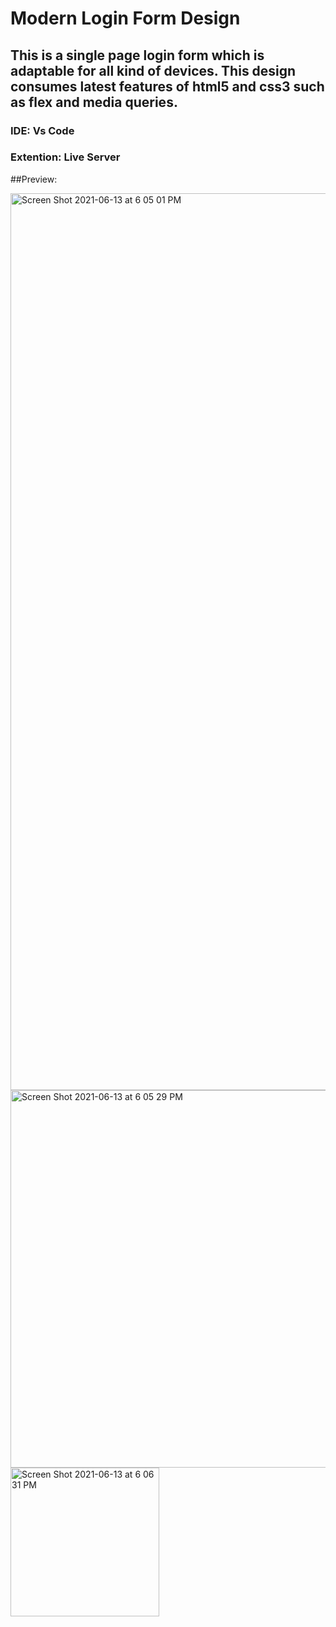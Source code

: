 # Modern Login Form Design
## This is a single page login form which is adaptable for all kind of devices. This design consumes latest features of html5 and css3 such as flex and media queries.


### IDE: Vs Code
### Extention: Live Server

##Preview:

<img width="1435" alt="Screen Shot 2021-06-13 at 6 05 01 PM" src="https://user-images.githubusercontent.com/25680227/121807864-97803800-cc73-11eb-8b05-a77f97c14f79.png">
<img width="604" alt="Screen Shot 2021-06-13 at 6 05 29 PM" src="https://user-images.githubusercontent.com/25680227/121807877-a5ce5400-cc73-11eb-8efa-b74d416c1c9c.png">
<img width="238" alt="Screen Shot 2021-06-13 at 6 06 31 PM" src="https://user-images.githubusercontent.com/25680227/121807880-a830ae00-cc73-11eb-829c-9d2e55771895.png">
